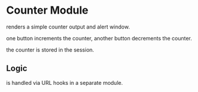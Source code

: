 # Counter Module

renders a simple counter output and alert window.

one button increments the counter, another button decrements the counter.

the counter is stored in the session.

## Logic

is handled via URL hooks in a separate module.
